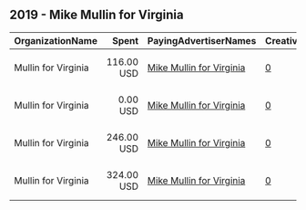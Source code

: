 ## 2019 - Mike Mullin for Virginia 
|OrganizationName|Spent|PayingAdvertiserNames|CreativeUrls|Impressions|Genders|AgeBrackets|CountryCodes|BillingAddresses|CandidateBallotInformation|
|:---|---:|:---|:---|---:|:---|:---|:---|:---|:---|
|Mullin for Virginia|116.00 USD|[Mike Mullin for Virginia](2019/Mike_Mullin_for_Virginia.md)|[0](https://www.snap.com/political-ads/asset/ddb821742ccd06301e780fb89f11265b33b2b2802dcf543f3304cadcce86b96d?mediaType=mp4)|13,333||18-30|united states|"566 Denbigh Boulevard,Newport News,23608,US"|Mike Mullin|
|Mullin for Virginia|0.00 USD|[Mike Mullin for Virginia](2019/Mike_Mullin_for_Virginia.md)|[0](https://www.snap.com/political-ads/asset/bf5c39b3e9becb840b12b2d71202e8048a2b4efa6f6d1a90a0f14c162c291b94?mediaType=png)|73||18-30|united states|"566 Denbigh Boulevard,Newport News,23608,US"|Mike Mullin|
|Mullin for Virginia|246.00 USD|[Mike Mullin for Virginia](2019/Mike_Mullin_for_Virginia.md)|[0](https://www.snap.com/political-ads/asset/1baa9af86716a56b0621b81fed80190129c24483fd9d853bdd003ee5e3305e31?mediaType=mp4)|41,753||18-30|united states|"566 Denbigh Boulevard,Newport News,23608,US"|Mike Mullin|
|Mullin for Virginia|324.00 USD|[Mike Mullin for Virginia](2019/Mike_Mullin_for_Virginia.md)|[0](https://www.snap.com/political-ads/asset/27c8ef104824709dee9f2b81392b258d0f4e2b17becd7a739296e7111b8258a1?mediaType=jpg)|61,201||18-30|united states|"566 Denbigh Boulevard,Newport News,23608,US"|Mike Mullin|
